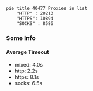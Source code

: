 
```mermaid
pie title 40477 Proxies in list
    "HTTP" : 28213
    "HTTPS": 10894
    "SOCKS" : 8586
```

### Some Info
#### Average Timeout

- mixed: 4.0s
- http: 2.2s
- https: 8.1s
- socks: 6.5s